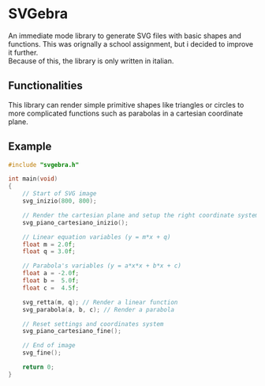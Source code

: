 # SVGebra

An immediate mode library to generate SVG files with basic shapes and functions.
This was orignally a school assignment, but i decided to improve it further.<br>
Because of this, the library is only written in italian.

## Functionalities

This library can render simple primitive shapes like triangles or circles to
more complicated functions such as parabolas in a cartesian coordinate plane.

## Example

```cpp
#include "svgebra.h"

int main(void)
{
    // Start of SVG image
    svg_inizio(800, 800);

    // Render the cartesian plane and setup the right coordinate system
    svg_piano_cartesiano_inizio();

    // Linear equation variables (y = m*x + q)
    float m = 2.0f;
    float q = 3.0f;

    // Parabola's variables (y = a*x*x + b*x + c)
    float a = -2.0f;
    float b =  5.0f;
    float c =  4.5f;

    svg_retta(m, q); // Render a linear function
    svg_parabola(a, b, c); // Render a parabola

    // Reset settings and coordinates system
    svg_piano_cartesiano_fine();

    // End of image
    svg_fine();

    return 0;
}
```
